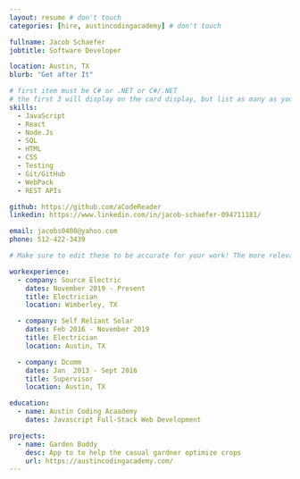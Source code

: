 ```yaml
---
layout: resume # don't touch
categories: [hire, austincodingacademy] # don't touch

fullname: Jacob Schaefer
jobtitle: Software Developer

location: Austin, TX
blurb: "Get after It"

# first item must be C# or .NET or C#/.NET
# the first 3 will display on the card display, but list as many as you want, they will be visible on your hire page
skills:
  - JavaScript
  - React
  - Node.Js
  - SQL
  - HTML
  - CSS
  - Testing
  - Git/GitHub
  - WebPack
  - REST APIs

github: https://github.com/aCodeReader
linkedin: https://www.linkedin.com/in/jacob-schaefer-094711181/

email: jacobs0408@yahoo.com
phone: 512-422-3439

# Make sure to edit these to be accurate for your work! The more relevant the better if the role was technical, don't feel like you need to put every job you've had.

workexperience:
  - company: Source Electric
    dates: November 2019 - Present
    title: Electrician
    location: Wimberley, TX

  - company: Self Reliant Solar
    dates: Feb 2016 - November 2019
    title: Electrician
    location: Austin, TX

  - company: Dcomm
    dates: Jan  2013 - Sept 2016
    title: Supervisor
    location: Austin, TX

education:
  - name: Austin Coding Acaademy
    dates: Javascript Full-Stack Web Development

projects:
  - name: Garden Buddy
    desc: App to to help the casual gardner optimize crops
    url: https://austincodingacademy.com/
---
```

